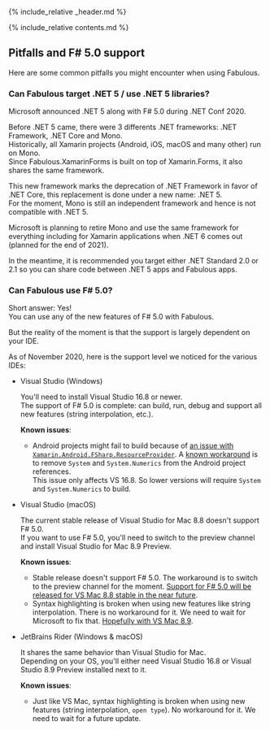 {% include_relative _header.md %}

{% include_relative contents.md %}

## Pitfalls and F# 5.0 support

Here are some common pitfalls you might encounter when using Fabulous.

### Can Fabulous target .NET 5 / use .NET 5 libraries?

Microsoft announced .NET 5 along with F# 5.0 during .NET Conf 2020.

Before .NET 5 came, there were 3 differents .NET frameworks: .NET Framework, .NET Core and Mono.  
Historically, all Xamarin projects (Android, iOS, macOS and many other) run on Mono.  
Since Fabulous.XamarinForms is built on top of Xamarin.Forms, it also shares the same framework.

This new framework marks the deprecation of .NET Framework in favor of .NET Core, this replacement is done under a new name: .NET 5.  
For the moment, Mono is still an independent framework and hence is not compatible with .NET 5.

Microsoft is planning to retire Mono and use the same framework for everything including for Xamarin applications when .NET 6 comes out (planned for the end of 2021).

In the meantime, it is recommended you target either .NET Standard 2.0 or 2.1 so you can share code between .NET 5 apps and Fabulous apps.

### Can Fabulous use F# 5.0?

Short answer: Yes!  
You can use any of the new features of F# 5.0 with Fabulous.

But the reality of the moment is that the support is largely dependent on your IDE.

As of November 2020, here is the support level we noticed for the various IDEs:

- Visual Studio (Windows)

    You'll need to install Visual Studio 16.8 or newer.  
    The support of F# 5.0 is complete: can build, run, debug and support all new features (string interpolation, etc.).

    **Known issues**:
    - Android projects might fail to build because of [an issue with `Xamarin.Android.FSharp.ResourceProvider`](https://github.com/xamarin/Xamarin.Android.FSharp.ResourceProvider/issues/9). A [known workaround](https://github.com/fsprojects/Fabulous/issues/813#issuecomment-726210183) is to remove `System` and `System.Numerics` from the Android project references.  
    This issue only affects VS 16.8. So lower versions will require `System` and `System.Numerics` to build.

- Visual Studio (macOS)

    The current stable release of Visual Studio for Mac 8.8 doesn't support F# 5.0.  
    If you want to use F# 5.0, you'll need to switch to the preview channel and install Visual Studio for Mac 8.9 Preview.

    **Known issues**:
    - Stable release doesn't support F# 5.0. The workaround is to switch to the preview channel for the moment. [Support for F# 5.0 will be released for VS Mac 8.8 stable in the near future](https://github.com/mono/mono/pull/20511#issuecomment-729170963).
    - Syntax highlighting is broken when using new features like string interpolation. There is no workaround for it. We need to wait for Microsoft to fix that. [Hopefully with VS Mac 8.9](https://github.com/mono/mono/pull/20511#issuecomment-729212506).

- JetBrains Rider (Windows & macOS)

    It shares the same behavior than Visual Studio for Mac.  
    Depending on your OS, you'll either need Visual Studio 16.8 or Visual Studio 8.9 Preview installed next to it.

    **Known issues**:
    - Just like VS Mac, syntax highlighting is broken when using new features (string interpolation, `open type`). No workaround for it. We need to wait for a future update.
